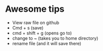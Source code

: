 # Awesome tips
* View raw file on github
* Cmd + s (save)
* cmd + shift + g (opens go to)
* change to ~ (takes you to home directory)
* rename file (and it will save there)
